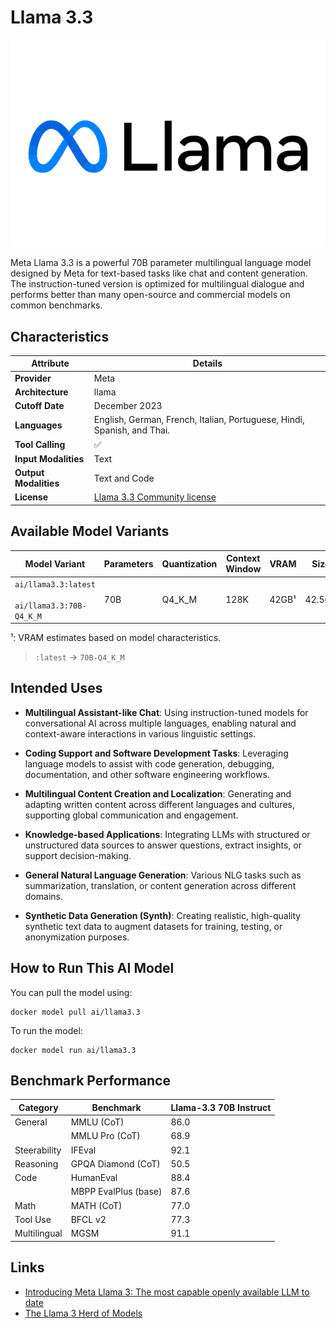 # Llama 3.3

![logo](https://github.com/docker/model-cards/raw/refs/heads/main/logos/meta-280x184-overview@2x.svg)

Meta Llama 3.3 is a powerful 70B parameter multilingual language model designed by Meta for text-based tasks like chat and content generation. The instruction-tuned version is optimized for multilingual dialogue and performs better than many open-source and commercial models on common benchmarks.

## Characteristics

| Attribute             | Details        |
|---------------------- |----------------|
| **Provider**          | Meta           |
| **Architecture**      | llama          |
| **Cutoff Date**       | December 2023  |
| **Languages**         | English, German, French, Italian, Portuguese, Hindi, Spanish, and Thai.|
| **Tool Calling**      | ✅             |
| **Input Modalities**  | Text           |
| **Output Modalities** | Text and Code  |
| **License**           | [Llama 3.3 Community license](https://github.com/meta-llama/llama-models/blob/main/models/llama3_3/LICENSE)     |

## Available Model Variants

| Model Variant                                        | Parameters | Quantization   | Context Window | VRAM      | Size   | 
|----------------------------------------------------- |----------- |--------------- |--------------- |---------- |------- |
| `ai/llama3.3:latest`<br><br>`ai/llama3.3:70B-Q4_K_M` | 70B        | Q4_K_M         | 128K           | 42GB¹     | 42.5GB | 

¹: VRAM estimates based on model characteristics.

> `:latest` → `70B-Q4_K_M`

## Intended Uses

- **Multilingual Assistant-like Chat**: Using instruction-tuned models for conversational AI across multiple languages, enabling natural and context-aware interactions in various linguistic settings.

- **Coding Support and Software Development Tasks**: Leveraging language models to assist with code generation, debugging, documentation, and other software engineering workflows.

- **Multilingual Content Creation and Localization**: Generating and adapting written content across different languages and cultures, supporting global communication and engagement.

- **Knowledge-based Applications**: Integrating LLMs with structured or unstructured data sources to answer questions, extract insights, or support decision-making.

- **General Natural Language Generation**: Various NLG tasks such as summarization, translation, or content generation across different domains.

- **Synthetic Data Generation (Synth)**: Creating realistic, high-quality synthetic text data to augment datasets for training, testing, or anonymization purposes.

## How to Run This AI Model

You can pull the model using:
```
docker model pull ai/llama3.3
```

To run the model:
```
docker model run ai/llama3.3
```


## Benchmark Performance

| Category     | Benchmark                | Llama-3.3 70B Instruct |
|--------------|--------------------------|------------------------|
| General      | MMLU (CoT)               | 86.0                   |
|              | MMLU Pro (CoT)           | 68.9                   |
| Steerability | IFEval                   | 92.1                   |
| Reasoning    | GPQA Diamond (CoT)       | 50.5                   |
| Code         | HumanEval                | 88.4                   |
|              | MBPP EvalPlus (base)     | 87.6                   |
| Math         | MATH (CoT)               | 77.0                   |
| Tool Use     | BFCL v2                  | 77.3                   |
| Multilingual | MGSM                     | 91.1                   |


## Links
- [Introducing Meta Llama 3: The most capable openly available LLM to date](https://ai.meta.com/blog/meta-llama-3/)
- [The Llama 3 Herd of Models](https://arxiv.org/pdf/2407.21783)
